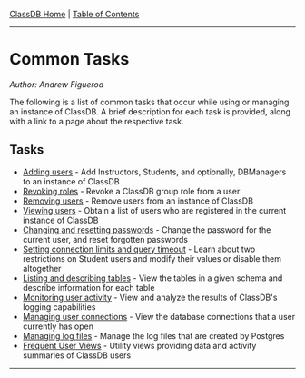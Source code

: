 [ClassDB Home](Home) \| [Table of Contents](Table-of-Contents)

---
# Common Tasks

_Author: Andrew Figueroa_

The following is a list of common tasks that occur while using or managing an instance of ClassDB. A brief description for each task is provided, along with a link to a page about the respective task.

## Tasks

* [Adding users](Adding-Users) - Add Instructors, Students, and optionally, DBManagers to an instance of ClassDB
* [Revoking roles](Revoking-Roles) - Revoke a ClassDB group role from a user
* [Removing users](Removing-Users) - Remove users from an instance of ClassDB
* [Viewing users](Viewing-Registered-Users) - Obtain a list of users who are registered in the current instance of ClassDB
* [Changing and resetting passwords](Changing-Passwords) - Change the password for the current user, and reset forgotten passwords
* [Setting connection limits and query timeout](Student-Limitations) - Learn about two restrictions on Student users and modify their values or disable them altogether
* [Listing and describing tables](Listing-and-Describing-Tables) - View the tables in a given schema and describe information for each table
* [Monitoring user activity](User-Logging) - View and analyze the results of ClassDB's logging capabilities
* [Managing user connections](Managing-User-Connections) - View the database connections that a user currently has open
* [Managing log files](Managing-Log-Files) - Manage the log files that are created by Postgres
* [Frequent User Views](Frequent-User-Views) - Utility views providing data and activity summaries of ClassDB users

***
